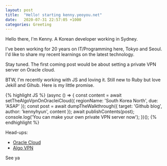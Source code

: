 ```yaml
---
layout: post
title:  "Hello! starting kenny.yeoyou.net"
date:   2020-07-31 22:57:05 +1000
categories: Greeting
---
```


Hello there, I'm Kenny. A Korean developer working in Sydney.

I've been working for 20 years on IT/Programming here, Tokyo and Seoul.
I'd like to share my recent learnings on the latest technology.

Stay tuned. The first coming post would be about setting a private VPN server on Oracle cloud.

BTW, I'm recently working with JS and loving it.
Still new to Ruby but love Jekill and Gihub.
Here is my little promise.

{% highlight JS %}
(async () => {
  const content = await setTheAlgoVpnOnOracleiCloud({
    regionName: 'South Korea North',
    due: 'ASAP'
  });
  const post = await dumpTheWalkthrough({
    target: 'Github blog',
    author: 'kennyhyun',
    content
   });
  await publishContents(post);
  console.log('You can make your own private VPN server now');
})();
{% endhighlight %}

Head-ups:

- [Oracle Cloud][oracle-cloud]
- [Algo VPN][algo-vpn]


[oracle-cloud]: https://www.oracle.com/au/cloud/free/
[algo-vpn]: https://github.com/trailofbits/algo


See ya
